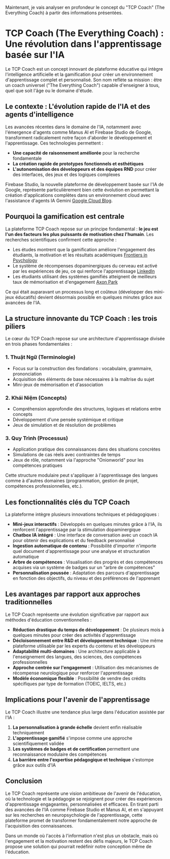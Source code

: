 Maintenant, je vais analyser en profondeur le concept du "TCP Coach" (The Everything Coach) à partir des informations présentées.

# TCP Coach (The Everything Coach) : Une révolution dans l'apprentissage basée sur l'IA

Le TCP Coach est un concept innovant de plateforme éducative qui intègre l'intelligence artificielle et la gamification pour créer un environnement d'apprentissage complet et personnalisé. Son nom reflète sa mission : être un coach universel ("The Everything Coach") capable d'enseigner à tous, quel que soit l'âge ou le domaine d'étude.

## Le contexte : L'évolution rapide de l'IA et des agents d'intelligence

Les avancées récentes dans le domaine de l'IA, notamment avec l'émergence d'agents comme Manus AI et Firebase Studio de Google, transforment radicalement notre façon d'aborder le développement et l'apprentissage. Ces technologies permettent :

- **Une capacité de raisonnement améliorée** pour la recherche fondamentale
- **La création rapide de prototypes fonctionnels et esthétiques**
- **L'autonomisation des développeurs et des équipes RND** pour créer des interfaces, des jeux et des logiques complexes

Firebase Studio, la nouvelle plateforme de développement basée sur l'IA de Google, représente particulièrement bien cette évolution en permettant la création d'applications complètes dans un environnement cloud avec l'assistance d'agents IA Gemini [Google Cloud Blog](https://cloud.google.com/blog/products/application-development/firebase-studio-lets-you-build-full-stack-ai-apps-with-gemini).

## Pourquoi la gamification est centrale

La plateforme TCP Coach repose sur un principe fondamental : **le jeu est l'un des facteurs les plus puissants de motivation chez l'humain**. Les recherches scientifiques confirment cette approche :

- Les études montrent que la gamification améliore l'engagement des étudiants, la motivation et les résultats académiques [Frontiers in Psychology](https://www.frontiersin.org/journals/psychology/articles/10.3389/fpsyg.2023.1253549/full)
- Le système de récompenses dopaminergiques du cerveau est activé par les expériences de jeu, ce qui renforce l'apprentissage [LinkedIn](https://www.linkedin.com/pulse/dopamine-learning-connection-juliette-denny-dbamf)
- Les étudiants utilisant des systèmes gamifiés atteignent de meilleurs taux de mémorisation et d'engagement [Axon Park](https://axonpark.com/how-effective-is-gamification-in-education-10-case-studies-and-examples/)

Ce qui était auparavant un processus long et coûteux (développer des mini-jeux éducatifs) devient désormais possible en quelques minutes grâce aux avancées de l'IA.

## La structure innovante du TCP Coach : les trois piliers

Le cœur du TCP Coach repose sur une architecture d'apprentissage divisée en trois phases fondamentales :

### 1. Thuật Ngữ (Terminologie)
- Focus sur la construction des fondations : vocabulaire, grammaire, prononciation
- Acquisition des éléments de base nécessaires à la maîtrise du sujet
- Mini-jeux de mémorisation et d'association

### 2. Khái Niệm (Concepts)
- Compréhension approfondie des structures, logiques et relations entre concepts
- Développement d'une pensée systémique et critique
- Jeux de simulation et de résolution de problèmes

### 3. Quy Trình (Processus)
- Application pratique des connaissances dans des situations concrètes
- Simulations de cas réels avec contraintes de temps
- Jeux de rôle, notamment via l'approche "Onionworld" pour les compétences pratiques

Cette structure modulaire peut s'appliquer à l'apprentissage des langues comme à d'autres domaines (programmation, gestion de projet, compétences professionnelles, etc.).

## Les fonctionnalités clés du TCP Coach

La plateforme intègre plusieurs innovations techniques et pédagogiques :

- **Mini-jeux interactifs** : Développés en quelques minutes grâce à l'IA, ils renforcent l'apprentissage par la stimulation dopaminergique
- **Chatbox IA intégré** : Une interface de conversation avec un coach IA pour obtenir des explications et du feedback personnalisé
- **Ingestion automatique de contenu** : Possibilité d'importer n'importe quel document d'apprentissage pour une analyse et structuration automatique
- **Arbre de compétences** : Visualisation des progrès et des compétences acquises via un système de badges sur un "arbre de compétences"
- **Personnalisation poussée** : Adaptation des parcours d'apprentissage en fonction des objectifs, du niveau et des préférences de l'apprenant

## Les avantages par rapport aux approches traditionnelles

Le TCP Coach représente une évolution significative par rapport aux méthodes d'éducation conventionnelles :

- **Réduction drastique du temps de développement** : De plusieurs mois à quelques minutes pour créer des activités d'apprentissage
- **Décloisonnement entre R&D et développement technique** : Une même plateforme utilisable par les experts du contenu et les développeurs
- **Adaptabilité multi-domaines** : Une architecture applicable à l'enseignement des langues, des sciences, des compétences professionnelles
- **Approche centrée sur l'engagement** : Utilisation des mécanismes de récompense neurologique pour renforcer l'apprentissage
- **Modèle économique flexible** : Possibilité de vendre des crédits spécifiques par type de formation (TOEIC, IELTS, etc.)

## Implications pour l'avenir de l'apprentissage

Le TCP Coach illustre une tendance plus large dans l'éducation assistée par l'IA :

1. **La personnalisation à grande échelle** devient enfin réalisable techniquement
2. **L'apprentissage gamifié** s'impose comme une approche scientifiquement validée
3. **Les systèmes de badges et de certification** permettent une reconnaissance modulaire des compétences
4. **La barrière entre l'expertise pédagogique et technique** s'estompe grâce aux outils d'IA

## Conclusion

Le TCP Coach représente une vision ambitieuse de l'avenir de l'éducation, où la technologie et la pédagogie se rejoignent pour créer des expériences d'apprentissage engageantes, personnalisées et efficaces. En tirant parti des avancées de l'IA comme Firebase Studio et Manus AI, et en s'appuyant sur les recherches en neuropsychologie de l'apprentissage, cette plateforme promet de transformer fondamentalement notre approche de l'acquisition des connaissances.

Dans un monde où l'accès à l'information n'est plus un obstacle, mais où l'engagement et la motivation restent des défis majeurs, le TCP Coach propose une solution qui pourrait redéfinir notre conception même de l'éducation.